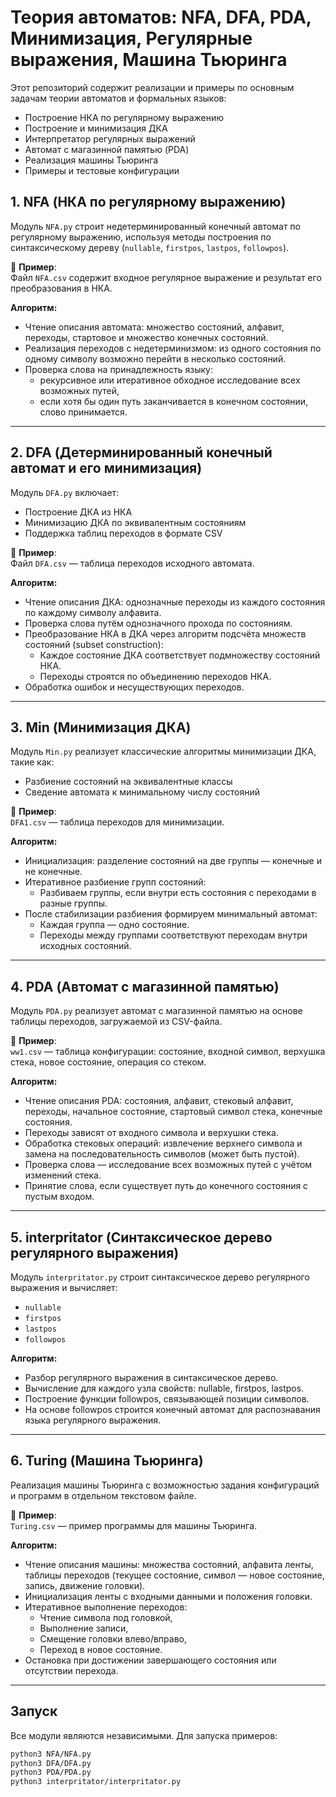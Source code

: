# Теория автоматов: NFA, DFA, PDA, Минимизация, Регулярные выражения, Машина Тьюринга

Этот репозиторий содержит реализации и примеры по основным задачам теории автоматов и формальных языков:

- Построение НКА по регулярному выражению
- Построение и минимизация ДКА
- Интерпретатор регулярных выражений
- Автомат с магазинной памятью (PDA)
- Реализация машины Тьюринга
- Примеры и тестовые конфигурации

## 1. NFA (НКА по регулярному выражению)

Модуль `NFA.py` строит недетерминированный конечный автомат по регулярному выражению, используя методы построения по синтаксическому дереву (`nullable`, `firstpos`, `lastpos`, `followpos`).

📄 **Пример**:  
Файл `NFA.csv` содержит входное регулярное выражение и результат его преобразования в НКА.

**Алгоритм:**

- Чтение описания автомата: множество состояний, алфавит, переходы, стартовое и множество конечных состояний.
- Реализация переходов с недетерминизмом: из одного состояния по одному символу возможно перейти в несколько состояний.
- Проверка слова на принадлежность языку: 
  - рекурсивное или итеративное обходное исследование всех возможных путей,
  - если хотя бы один путь заканчивается в конечном состоянии, слово принимается.

---

## 2. DFA (Детерминированный конечный автомат и его минимизация)

Модуль `DFA.py` включает:
- Построение ДКА из НКА
- Минимизацию ДКА по эквивалентным состояниям
- Поддержка таблиц переходов в формате CSV

📄 **Пример**:  
Файл `DFA.csv` — таблица переходов исходного автомата.

**Алгоритм:**

- Чтение описания ДКА: однозначные переходы из каждого состояния по каждому символу алфавита.
- Проверка слова путём однозначного прохода по состояниям.
- Преобразование НКА в ДКА через алгоритм подсчёта множеств состояний (subset construction):
  - Каждое состояние ДКА соответствует подмножеству состояний НКА.
  - Переходы строятся по объединению переходов НКА.
- Обработка ошибок и несуществующих переходов.

---

## 3. Min (Минимизация ДКА)

Модуль `Min.py` реализует классические алгоритмы минимизации ДКА, такие как:

- Разбиение состояний на эквивалентные классы
- Сведение автомата к минимальному числу состояний

📄 **Пример**:  
`DFA1.csv` — таблица переходов для минимизации.

**Алгоритм:**

- Инициализация: разделение состояний на две группы — конечные и не конечные.
- Итеративное разбиение групп состояний:
  - Разбиваем группы, если внутри есть состояния с переходами в разные группы.
- После стабилизации разбиения формируем минимальный автомат:
  - Каждая группа — одно состояние.
  - Переходы между группами соответствуют переходам внутри исходных состояний.
---

## 4. PDA (Автомат с магазинной памятью)

Модуль `PDA.py` реализует автомат с магазинной памятью на основе таблицы переходов, загружаемой из CSV-файла.

📄 **Пример**:  
`ww1.csv` — таблица конфигурации: состояние, входной символ, верхушка стека, новое состояние, операция со стеком.

**Алгоритм:**

- Чтение описания PDA: состояния, алфавит, стековый алфавит, переходы, начальное состояние, стартовый символ стека, конечные состояния.
- Переходы зависят от входного символа и верхушки стека.
- Обработка стековых операций: извлечение верхнего символа и замена на последовательность символов (может быть пустой).
- Проверка слова — исследование всех возможных путей с учётом изменений стека.
- Принятие слова, если существует путь до конечного состояния с пустым входом.

---

## 5. interpritator (Синтаксическое дерево регулярного выражения)

Модуль `interpritator.py` строит синтаксическое дерево регулярного выражения и вычисляет:
- `nullable`
- `firstpos`
- `lastpos`
- `followpos`
  
**Алгоритм:**

- Разбор регулярного выражения в синтаксическое дерево.
- Вычисление для каждого узла свойств: nullable, firstpos, lastpos.
- Построение функции followpos, связывающей позиции символов.
- На основе followpos строится конечный автомат для распознавания языка регулярного выражения.
  
---

## 6. Turing (Машина Тьюринга)

Реализация машины Тьюринга с возможностью задания конфигураций и программ в отдельном текстовом файле.

📄 **Пример**:  
`Turing.csv` — пример программы для машины Тьюринга.

**Алгоритм:**

- Чтение описания машины: множества состояний, алфавита ленты, таблицы переходов (текущее состояние, символ — новое состояние, запись, движение головки).
- Инициализация ленты с входными данными и положения головки.
- Итеративное выполнение переходов:
  - Чтение символа под головкой,
  - Выполнение записи,
  - Смещение головки влево/вправо,
  - Переход в новое состояние.
- Остановка при достижении завершающего состояния или отсутствии перехода.

---

## Запуск

Все модули являются независимыми. Для запуска примеров:

```bash
python3 NFA/NFA.py
python3 DFA/DFA.py
python3 PDA/PDA.py
python3 interpritator/interpritator.py
